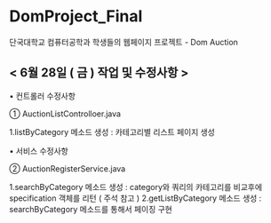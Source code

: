 # DomProject_Final
단국대학교 컴퓨터공학과 학생들의 웹페이지 프로젝트 - Dom Auction 



## < 6월 28일 ( 금 ) 작업 및 수정사항 >

• 컨트롤러 수정사항 

① AuctionListControlloer.java

1.listByCategory 메소드 생성 : 카테고리별 리스트 페이지 생성



• 서비스 수정사항 

② AuctionRegisterService.java

1.searchByCategory 메소드 생성 : category와 쿼리의 카테고리를 비교후에 specification 객체를 리턴 ( 주석 참고 )
2.getListByCategory 메소드 생성 : searchByCategory 메소드를 통해서 페이징 구현
